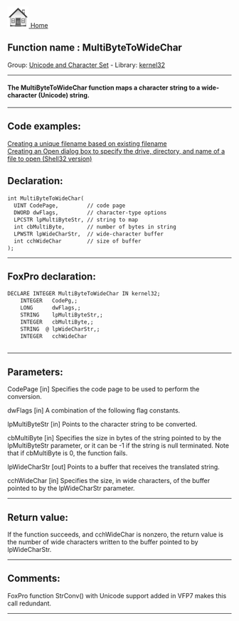 [<img src="../../images/home.png"> Home ](https://github.com/VFPX/Win32API)  

## Function name : MultiByteToWideChar
Group: [Unicode and Character Set](../../functions_group.md#Unicode_and_Character_Set)  -  Library: [kernel32](../../libraries.md#kernel32)  
***  


#### The MultiByteToWideChar function maps a character string to a wide-character (Unicode) string.
***  


## Code examples:
[Creating a unique filename based on existing filename](../../samples/sample_014.md)  
[Creating an Open dialog box to specify the drive, directory, and name of a file to open (Shell32 version)](../../samples/sample_365.md)  

## Declaration:
```foxpro  
int MultiByteToWideChar(
  UINT CodePage,         // code page
  DWORD dwFlags,         // character-type options
  LPCSTR lpMultiByteStr, // string to map
  int cbMultiByte,       // number of bytes in string
  LPWSTR lpWideCharStr,  // wide-character buffer
  int cchWideChar        // size of buffer
);  
```  
***  


## FoxPro declaration:
```foxpro  
DECLARE INTEGER MultiByteToWideChar IN kernel32;
	INTEGER   CodePg,;
	LONG      dwFlags,;
	STRING    lpMultiByteStr,;
	INTEGER   cbMultiByte,;
	STRING  @ lpWideCharStr,;
	INTEGER   cchWideChar
  
```  
***  


## Parameters:
CodePage 
[in] Specifies the code page to be used to perform the conversion.

dwFlags 
[in] A combination of the following flag constants. 

lpMultiByteStr 
[in] Points to the character string to be converted. 

cbMultiByte 
[in] Specifies the size in bytes of the string pointed to by the lpMultiByteStr parameter, or it can be -1 if the string is null terminated. Note that if cbMultiByte is 0, the function fails. 

lpWideCharStr 
[out] Points to a buffer that receives the translated string. 

cchWideChar 
[in] Specifies the size, in wide characters, of the buffer pointed to by the lpWideCharStr parameter.   
***  


## Return value:
If the function succeeds, and cchWideChar is nonzero, the return value is the number of wide characters written to the buffer pointed to by lpWideCharStr.   
***  


## Comments:
FoxPro function StrConv() with Unicode support added in VFP7 makes this call redundant.  
  
***  

